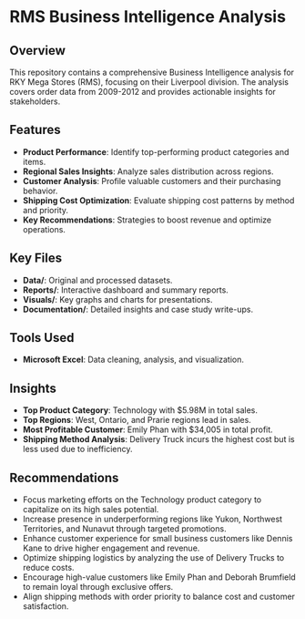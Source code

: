 
# RMS Business Intelligence Analysis

## Overview
This repository contains a comprehensive Business Intelligence analysis for RKY Mega Stores (RMS), focusing on their Liverpool division. The analysis covers order data from 2009-2012 and provides actionable insights for stakeholders.

## Features
- **Product Performance**: Identify top-performing product categories and items.
- **Regional Sales Insights**: Analyze sales distribution across regions.
- **Customer Analysis**: Profile valuable customers and their purchasing behavior.
- **Shipping Cost Optimization**: Evaluate shipping cost patterns by method and priority.
- **Key Recommendations**: Strategies to boost revenue and optimize operations.

## Key Files
- **Data/**: Original and processed datasets.
- **Reports/**: Interactive dashboard and summary reports.
- **Visuals/**: Key graphs and charts for presentations.
- **Documentation/**: Detailed insights and case study write-ups.

## Tools Used
- **Microsoft Excel**: Data cleaning, analysis, and visualization.

## Insights
- **Top Product Category**: Technology with $5.98M in total sales.
- **Top Regions**: West, Ontario, and Prarie regions lead in sales.
- **Most Profitable Customer**: Emily Phan with $34,005 in total profit.
- **Shipping Method Analysis**: Delivery Truck incurs the highest cost but is less used due to inefficiency.

## Recommendations
- Focus marketing efforts on the Technology product category to capitalize on its high sales potential.
- Increase presence in underperforming regions like Yukon, Northwest Territories, and Nunavut through targeted promotions.
- Enhance customer experience for small business customers like Dennis Kane to drive higher engagement and revenue.
- Optimize shipping logistics by analyzing the use of Delivery Trucks to reduce costs.
- Encourage high-value customers like Emily Phan and Deborah Brumfield to remain loyal through exclusive offers.
- Align shipping methods with order priority to balance cost and customer satisfaction.

